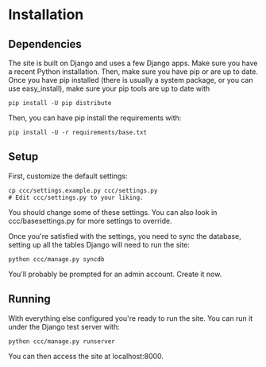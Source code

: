 Installation
============

Dependencies
------------

The site is built on Django and uses a few Django apps. Make sure you
have a recent Python installation. Then, make sure you have pip or are
up to date.  Once you have pip installed (there is usually a system
package, or you can use easy_install), make sure your pip tools are up
to date with

    pip install -U pip distribute

Then, you can have pip install the requirements with:

    pip install -U -r requirements/base.txt

Setup
-----

First, customize the default settings:

    cp ccc/settings.example.py ccc/settings.py
    # Edit ccc/settings.py to your liking.

You should change some of these settings. You can also look in
ccc/basesettings.py for more settings to override.

Once you're satisfied with the settings, you need to sync the
database, setting up all the tables Django will need to run the site:

    python ccc/manage.py syncdb

You'll probably be prompted for an admin account. Create it now.

Running
-------

With everything else configured you're ready to run the site. You can
run it under the Django test server with:

    python ccc/manage.py runserver

You can then access the site at localhost:8000.
